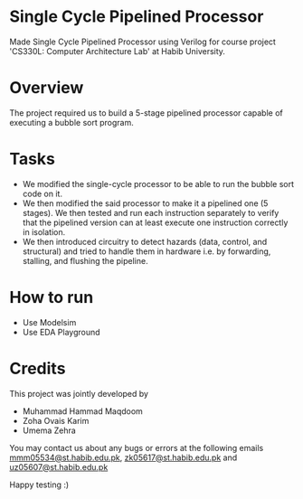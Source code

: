 # Single Cycle Pipelined Processor
Made Single Cycle Pipelined Processor using Verilog for course project 'CS330L: Computer Architecture Lab' at Habib University.

# Overview
The project required us to build a 5-stage pipelined processor capable of executing a bubble sort program.

# Tasks
- We modified the single-cycle processor to be able to run the bubble sort code on it.
- We then modified the said processor to make it a pipelined one (5 stages). We then tested and run each instruction separately to verify that the pipelined version can at least execute one instruction correctly in isolation.
- We then introduced circuitry to detect hazards (data, control, and structural) and tried to handle them in hardware i.e. by forwarding, stalling, and flushing the pipeline.

# How to run
- Use Modelsim
- Use EDA Playground

# Credits
This project was jointly developed by 
- Muhammad Hammad Maqdoom
- Zoha Ovais Karim
- Umema Zehra

You may contact us about any bugs or errors at the following emails mmm05534@st.habib.edu.pk, zk05617@st.habib.edu.pk and uz05607@st.habib.edu.pk

Happy testing :)
